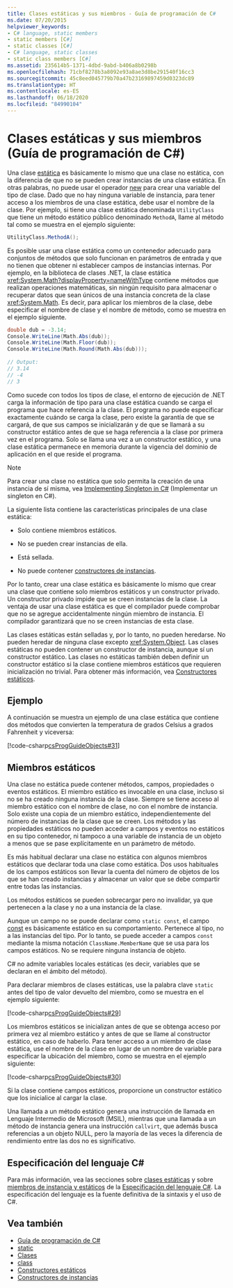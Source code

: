 ```yaml
---
title: Clases estáticas y sus miembros - Guía de programación de C#
ms.date: 07/20/2015
helpviewer_keywords:
- C# language, static members
- static members [C#]
- static classes [C#]
- C# language, static classes
- static class members [C#]
ms.assetid: 235614b5-1371-4dbd-9abd-b406a8b0298b
ms.openlocfilehash: 71cbf8278b3a8092e93a8ae3d8be291540f16cc3
ms.sourcegitcommit: 45c8eed045779b70a47b23169897459d0323dc89
ms.translationtype: HT
ms.contentlocale: es-ES
ms.lasthandoff: 06/18/2020
ms.locfileid: "84990104"
---
```

# <a name="static-classes-and-static-class-members-c-programming-guide"></a>Clases estáticas y sus miembros (Guía de programación de C#)

Una clase [estática](../../language-reference/keywords/static.md) es básicamente lo mismo que una clase no estática, con la diferencia de que no se pueden crear instancias de una clase estática. En otras palabras, no puede usar el operador [new](../../language-reference/operators/new-operator.md) para crear una variable del tipo de clase. Dado que no hay ninguna variable de instancia, para tener acceso a los miembros de una clase estática, debe usar el nombre de la clase. Por ejemplo, si tiene una clase estática denominada `UtilityClass` que tiene un método estático público denominado `MethodA`, llame al método tal como se muestra en el ejemplo siguiente:  
  
```csharp  
UtilityClass.MethodA();  
```  
  
 Es posible usar una clase estática como un contenedor adecuado para conjuntos de métodos que solo funcionan en parámetros de entrada y que no tienen que obtener ni establecer campos de instancias internas. Por ejemplo, en la biblioteca de clases .NET, la clase estática <xref:System.Math?displayProperty=nameWithType> contiene métodos que realizan operaciones matemáticas, sin ningún requisito para almacenar o recuperar datos que sean únicos de una instancia concreta de la clase <xref:System.Math>. Es decir, para aplicar los miembros de la clase, debe especificar el nombre de clase y el nombre de método, como se muestra en el ejemplo siguiente.  
  
```csharp  
double dub = -3.14;  
Console.WriteLine(Math.Abs(dub));  
Console.WriteLine(Math.Floor(dub));  
Console.WriteLine(Math.Round(Math.Abs(dub)));  
  
// Output:  
// 3.14  
// -4  
// 3  
```  
  
 Como sucede con todos los tipos de clase, el entorno de ejecución de .NET carga la información de tipo para una clase estática cuando se carga el programa que hace referencia a la clase. El programa no puede especificar exactamente cuándo se carga la clase, pero existe la garantía de que se cargará, de que sus campos se inicializarán y de que se llamará a su constructor estático antes de que se haga referencia a la clase por primera vez en el programa. Solo se llama una vez a un constructor estático, y una clase estática permanece en memoria durante la vigencia del dominio de aplicación en el que reside el programa.  
  
> [!NOTE]
> Para crear una clase no estática que solo permita la creación de una instancia de sí misma, vea [Implementing Singleton in C#](https://docs.microsoft.com/previous-versions/msp-n-p/ff650316%28v=pandp.10%29) (Implementar un singleton en C#).  
  
 La siguiente lista contiene las características principales de una clase estática:  
  
- Solo contiene miembros estáticos.  
  
- No se pueden crear instancias de ella.  
  
- Está sellada.  
  
- No puede contener [constructores de instancias](./instance-constructors.md).  
  
 Por lo tanto, crear una clase estática es básicamente lo mismo que crear una clase que contiene solo miembros estáticos y un constructor privado. Un constructor privado impide que se creen instancias de la clase. La ventaja de usar una clase estática es que el compilador puede comprobar que no se agregue accidentalmente ningún miembro de instancia. El compilador garantizará que no se creen instancias de esta clase.  
  
 Las clases estáticas están selladas y, por lo tanto, no pueden heredarse. No pueden heredar de ninguna clase excepto <xref:System.Object>. Las clases estáticas no pueden contener un constructor de instancia, aunque sí un constructor estático. Las clases no estáticas también deben definir un constructor estático si la clase contiene miembros estáticos que requieren inicialización no trivial. Para obtener más información, vea [Constructores estáticos](./static-constructors.md).  
  
## <a name="example"></a>Ejemplo  
 A continuación se muestra un ejemplo de una clase estática que contiene dos métodos que convierten la temperatura de grados Celsius a grados Fahrenheit y viceversa:  
  
 [!code-csharp[csProgGuideObjects#31](~/samples/snippets/csharp/VS_Snippets_VBCSharp/csProgGuideObjects/CS/Objects.cs#31)]  
  
## <a name="static-members"></a>Miembros estáticos  
 Una clase no estática puede contener métodos, campos, propiedades o eventos estáticos. El miembro estático es invocable en una clase, incluso si no se ha creado ninguna instancia de la clase. Siempre se tiene acceso al miembro estático con el nombre de clase, no con el nombre de instancia. Solo existe una copia de un miembro estático, independientemente del número de instancias de la clase que se creen. Los métodos y las propiedades estáticos no pueden acceder a campos y eventos no estáticos en su tipo contenedor, ni tampoco a una variable de instancia de un objeto a menos que se pase explícitamente en un parámetro de método.  
  
 Es más habitual declarar una clase no estática con algunos miembros estáticos que declarar toda una clase como estática. Dos usos habituales de los campos estáticos son llevar la cuenta del número de objetos de los que se han creado instancias y almacenar un valor que se debe compartir entre todas las instancias.  
  
 Los métodos estáticos se pueden sobrecargar pero no invalidar, ya que pertenecen a la clase y no a una instancia de la clase.  
  
 Aunque un campo no se puede declarar como `static const`, el campo [const](../../language-reference/keywords/const.md) es básicamente estático en su comportamiento. Pertenece al tipo, no a las instancias del tipo. Por lo tanto, se puede acceder a campos `const` mediante la misma notación `ClassName.MemberName` que se usa para los campos estáticos. No se requiere ninguna instancia de objeto.  
  
 C# no admite variables locales estáticas (es decir, variables que se declaran en el ámbito del método).  
  
 Para declarar miembros de clases estáticas, use la palabra clave `static` antes del tipo de valor devuelto del miembro, como se muestra en el ejemplo siguiente:  
  
 [!code-csharp[csProgGuideObjects#29](~/samples/snippets/csharp/VS_Snippets_VBCSharp/csProgGuideObjects/CS/Objects.cs#29)]  
  
 Los miembros estáticos se inicializan antes de que se obtenga acceso por primera vez al miembro estático y antes de que se llame al constructor estático, en caso de haberlo. Para tener acceso a un miembro de clase estática, use el nombre de la clase en lugar de un nombre de variable para especificar la ubicación del miembro, como se muestra en el ejemplo siguiente:  
  
 [!code-csharp[csProgGuideObjects#30](~/samples/snippets/csharp/VS_Snippets_VBCSharp/csProgGuideObjects/CS/Objects.cs#30)]  
  
 Si la clase contiene campos estáticos, proporcione un constructor estático que los inicialice al cargar la clase.  
  
 Una llamada a un método estático genera una instrucción de llamada en Lenguaje Intermedio de Microsoft (MSIL), mientras que una llamada a un método de instancia genera una instrucción `callvirt`, que además busca referencias a un objeto NULL, pero la mayoría de las veces la diferencia de rendimiento entre las dos no es significativo.  
  
## <a name="c-language-specification"></a>Especificación del lenguaje C#  

Para más información, vea las secciones sobre [clases estáticas](~/_csharplang/spec/classes.md#static-classes) y sobre [miembros de instancia y estáticos](~/_csharplang/spec/classes.md#static-and-instance-members) de la [Especificación del lenguaje C#](/dotnet/csharp/language-reference/language-specification/introduction). La especificación del lenguaje es la fuente definitiva de la sintaxis y el uso de C#.
  
## <a name="see-also"></a>Vea también

- [Guía de programación de C#](../index.md)
- [static](../../language-reference/keywords/static.md)
- [Clases](./classes.md)
- [class](../../language-reference/keywords/class.md)
- [Constructores estáticos](./static-constructors.md)
- [Constructores de instancias](./instance-constructors.md)
